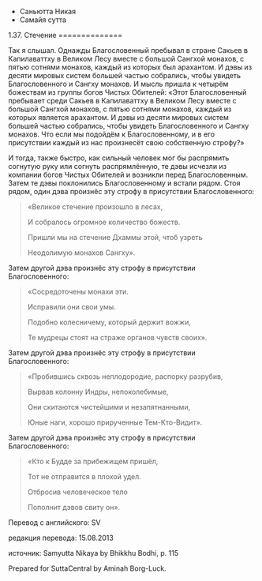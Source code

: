 









* Саньютта Никая
* Самайя сутта


1\.37\. Стечение
\=\=\=\=\=\=\=\=\=\=\=\=\=\=



Так я слышал\. Однажды Благословенный пребывал в стране Сакьев в Капилаваттху в Великом Лесу вместе с большой Сангхой монахов, с пятью сотнями монахов, каждый из которых был арахантом\. И дэвы из десяти мировых систем большей частью собрались, чтобы увидеть Благословенного и Сангху монахов\. И мысль пришла к четырём божествам из группы богов Чистых Обителей: «Этот Благословенный пребывает среди Сакьев в Капилаваттху в Великом Лесу вместе с большой Сангхой монахов, с пятью сотнями монахов, каждый из которых является арахантом\. И дэвы из десяти мировых систем большей частью собрались, чтобы увидеть Благословенного и Сангху монахов\. Что если мы подойдём к Благословенному, и в его присутствии каждый из нас произнесёт свою собственную строфу?»


И тогда, также быстро, как сильный человек мог бы распрямить согнутую руку или согнуть распрямлённую, те дэвы исчезли из компании богов Чистых Обителей и возникли перед Благословенным\. Затем те дэвы поклонились Благословенному и встали рядом\. Стоя рядом, один дэва произнёс эту строфу в присутствии Благословенного:



> «Великое стечение произошло в лесах,  
> 
> И собралось огромное количество божеств\.  
> 
> Пришли мы на стечение Дхаммы этой, чтоб узреть  
> 
> Неодолимую монахов Сангху»\.


Затем другой дэва произнёс эту строфу в присутствии Благословенного:



> «Сосредоточены монахи эти\.  
> 
> Исправили они свои умы\.  
> 
> Подобно колесничему, который держит вожжи,  
> 
> Те мудрецы стоят на страже органов чувств своих»\.


Затем другой дэва произнёс эту строфу в присутствии Благословенного:



> «Пробившись сквозь неплодородие, распорку разрубив,  
> 
> Вырвав колонну Индры, непоколебимые,  
> 
> Они скитаются чистейшими и незапятнанными,  
> 
> Юные наги, хорошо прирученные Тем\-Кто\-Видит»\.


Затем другой дэва произнёс эту строфу в присутствии Благословенного:



> «Кто к Будде за прибежищем пришёл,  
> 
> Тот не отправится в плохой удел\.  
> 
> Отбросив человеческое тело  
> 
> Пополнит дэвов свиту он»\.



Перевод с английского: SV


редакция перевода: 15\.08\.2013


источник: Samyutta Nikaya by Bhikkhu Bodhi, p\. 115


Prepared for SuttaCentral by Aminah Borg\-Luck\.






